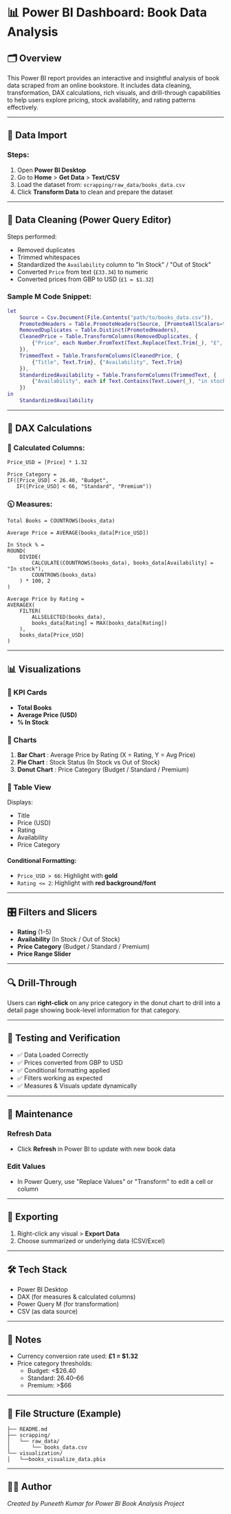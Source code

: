 
# 📊 Power BI Dashboard: Book Data Analysis

## 🗂️ Overview

This Power BI report provides an interactive and insightful analysis of book data scraped from an online bookstore. It includes data cleaning, transformation, DAX calculations, rich visuals, and drill-through capabilities to help users explore pricing, stock availability, and rating patterns effectively.

---

## 🛅 Data Import

### Steps:

1. Open **Power BI Desktop**
2. Go to **Home** > **Get Data** > **Text/CSV**
3. Load the dataset from: `scrapping/raw_data/books_data.csv`
4. Click **Transform Data** to clean and prepare the dataset

---

## 🧹 Data Cleaning (Power Query Editor)

Steps performed:

* Removed duplicates
* Trimmed whitespaces
* Standardized the `Availability` column to "In Stock" / "Out of Stock"
* Converted `Price` from text (`£33.34`) to numeric
* Converted prices from GBP to USD (`£1 = $1.32`)

### Sample M Code Snippet:

```m
let
    Source = Csv.Document(File.Contents("path/to/books_data.csv")),
    PromotedHeaders = Table.PromoteHeaders(Source, [PromoteAllScalars=true]),
    RemovedDuplicates = Table.Distinct(PromotedHeaders),
    CleanedPrice = Table.TransformColumns(RemovedDuplicates, {
        {"Price", each Number.FromText(Text.Replace(Text.Trim(_), "£", "")), type number}
    }),
    TrimmedText = Table.TransformColumns(CleanedPrice, {
        {"Title", Text.Trim}, {"Availability", Text.Trim}
    }),
    StandardizedAvailability = Table.TransformColumns(TrimmedText, {
        {"Availability", each if Text.Contains(Text.Lower(_), "in stock") then "In stock" else "Out of stock"}
    })
in
    StandardizedAvailability
```

---

## 🧾 DAX Calculations

### 🔁 Calculated Columns:

```dax
Price_USD = [Price] * 1.32

Price_Category =
IF([Price_USD] < 26.40, "Budget",
   IF([Price_USD] < 66, "Standard", "Premium"))
```

### 🕥 Measures:

```dax
Total Books = COUNTROWS(books_data)

Average Price = AVERAGE(books_data[Price_USD])

In Stock % =
ROUND(
    DIVIDE(
        CALCULATE(COUNTROWS(books_data), books_data[Availability] = "In stock"),
        COUNTROWS(books_data)
    ) * 100, 2
)

Average Price by Rating =
AVERAGEX(
    FILTER(
        ALLSELECTED(books_data),
        books_data[Rating] = MAX(books_data[Rating])
    ),
    books_data[Price_USD]
)
```

---

## 📊 Visualizations

### 🔹 KPI Cards

* **Total Books**
* **Average Price (USD)**
* **% In Stock**

### 🔹 Charts

1. **Bar Chart** : Average Price by Rating (X = Rating, Y = Avg Price)
2. **Pie Chart** : Stock Status (In Stock vs Out of Stock)
3. **Donut Chart** : Price Category (Budget / Standard / Premium)

### 🔹 Table View

Displays:

* Title
* Price (USD)
* Rating
* Availability
* Price Category

#### Conditional Formatting:

* `Price_USD > 66`: Highlight with **gold**
* `Rating <= 2`: Highlight with **red background/font**

---

## 🎛️ Filters and Slicers

* **Rating** (1–5)
* **Availability** (In Stock / Out of Stock)
* **Price Category** (Budget / Standard / Premium)
* **Price Range Slider**

---

## 🔍 Drill-Through

Users can **right-click** on any price category in the donut chart to drill into a detail page showing book-level information for that category.

---

## 🧪 Testing and Verification

* ✅ Data Loaded Correctly
* ✅ Prices converted from GBP to USD
* ✅ Conditional formatting applied
* ✅ Filters working as expected
* ✅ Measures & Visuals update dynamically

---

## 🔄 Maintenance

### Refresh Data

* Click **Refresh** in Power BI to update with new book data

### Edit Values

* In Power Query, use "Replace Values" or "Transform" to edit a cell or column

---

## 🚀 Exporting

1. Right-click any visual > **Export Data**
2. Choose summarized or underlying data (CSV/Excel)

---

## 🛠️ Tech Stack

* Power BI Desktop
* DAX (for measures & calculated columns)
* Power Query M (for transformation)
* CSV (as data source)

---

## 📌 Notes

* Currency conversion rate used: **£1 = $1.32**
* Price category thresholds:
  * Budget: <$26.40
  * Standard: $26.40–$66
  * Premium: >$66

---

## 📁 File Structure (Example)

```
├── README.md
├── scrapping/
│   └── raw_data/
│       └── books_data.csv
└── visualization/
│   └──books_visualize_data.pbix
```

---

## 👩‍💻 Author

*Created by Puneeth Kumar for Power BI Book Analysis Project*
